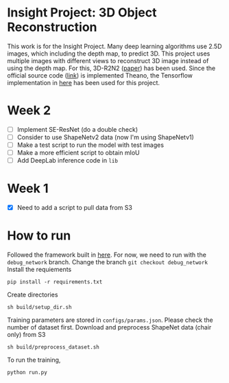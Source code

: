 # Insight Project: 3D Object Reconstruction
This work is for the Insight Project. Many deep learning algorithms use 2.5D images, which including the depth map, to predict 3D. This project uses multiple images with different views to reconstruct 3D image instead of using the depth map. For this, 3D-R2N2 ([paper](http://arxiv.org/abs/1604.00449)) has been used. 
Since the official source code ([link](https://github.com/chrischoy/3D-R2N2.git)) is implemented Theano, the Tensorflow implementation in [here](https://github.com/micmelesse/3D-reconstruction-with-Neural-Networks.git) has been used for this project. 

# Week 2
- [ ] Implement SE-ResNet (do a double check)
- [ ] Consider to use ShapeNetv2 data (now I'm using ShapeNetv1) 
- [ ] Make a test script to run the model with test images
- [ ] Make a more efficient script to obtain mIoU
- [ ] Add DeepLab inference code in `lib` 

# Week 1
- [x] Need to add a script to pull data from S3

# How to run
Followed the framework built in [here](https://github.com/micmelesse/3D-reconstruction-with-Neural-Networks.git). For now, we need to run with the `debug_network` branch. 
Change the branch
`git checkout debug_network`
Install the requiements
```
pip install -r requirements.txt
```
Create directories
```
sh build/setup_dir.sh
```
Training parameters are stored in `configs/params.json`. Please check the number of dataset first. Download and preprocess ShapeNet data (chair only) from S3
```
sh build/preprocess_dataset.sh
```
To run the training,
```
python run.py
```
